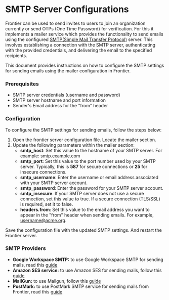# SMTP Server Configurations

Frontier can be used to send invites to users to join an organization currently or send OTPs (One Time Password) for verification. For this it implements a mailer service which provides the functionality to send emails using the configured [SMTP(Simple Mail Transfer Protocol)](https://datatracker.ietf.org/doc/html/rfc2821) server. This involves establishing a connection with the SMTP server, authenticating with the provided credentials, and delivering the email to the specified recipients.

This document provides instructions on how to configure the SMTP settings for sending emails using the mailer configuration in Frontier.

### Prerequisites

- SMTP server credentials (username and password)
- SMTP server hostname and port information
- Sender's Email address for the "from" header

### Configuration

To configure the SMTP settings for sending emails, follow the steps below:

1. Open the frontier server configuration file. Locate the mailer section.
2. Update the following parameters within the mailer section:
   - **smtp_host**: Set this value to the hostname of your SMTP server. For example: smtp.example.com
   - **smtp_port**: Set this value to the port number used by your SMTP server. Typically, this is **587** for secure connections or **25** for insecure connections.
   - **smtp_username**: Enter the username or email address associated with your SMTP server account.
   - **smtp_password**: Enter the password for your SMTP server account.
   - **smtp_insecure**: If your SMTP server does not use a secure connection, set this value to true. If a secure connection (TLS/SSL) is required, set it to false.
   - **headers.from**: Set this value to the email address you want to appear in the "from" header when sending emails. For example, username@acme.org.

Save the configuration file with the updated SMTP settings. And restart the Frontier server.

### SMTP Providers

- **Google Workspace SMTP:** to use Google Workspace SMTP for sending mails, read this [guide](https://support.google.com/a/answer/176600?hl=en)
- **Amazon SES service:** to use Amazon SES for sending mails, follow this [guide](https://docs.aws.amazon.com/ses/latest/dg/send-email-smtp.html)
- **MailGun:** to use Mailgun, follow this [guide](https://www.miniorange.com/iam/content-library/smtp-gateways/setup-mailgun-as-smtp)
- **PostMark:** to use PostMark SMTP service for sending mails from Frontier, read this [guide](https://postmarkapp.com/developer/user-guide/send-email-with-smtp)
